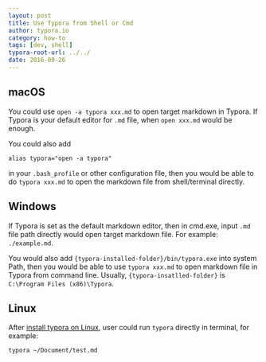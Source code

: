 ```yaml
---
layout: post
title: Use Typora from Shell or Cmd
author: typora.io
category: how-to
tags: [dev, shell]
typora-root-url: ../../
date: 2016-09-26
---
```


## macOS

You could use `open -a typora xxx.md` to open target markdown in Typora. If Typora is your default editor for `.md` file, when `open xxx.md` would be enough.

You could also add 

```shell
alias typora="open -a typora"
```

in your `.bash_profile` or other configuration file, then you would be able to do `typora xxx.md`  to open the markdown file from shell/terminal directly.

## Windows

If Typora is set as the default markdown editor, then in cmd.exe, input `.md` file path directly would open target markdown file. For example: `./example.md`.

You would also add `{typora-installed-folder}/bin/typora.exe` into system Path, then you would be able to use `typora xxx.md` to open markdown file in Typora from command line. Usually, `{typora-insatlled-folder}` is `C:\Program Files (x86)\Typora`.

## Linux

After [install typora on Linux](/Typora-on-Linux/), user could run `typora` directly in terminal, for example:

```bash
typora ~/Document/test.md
```

